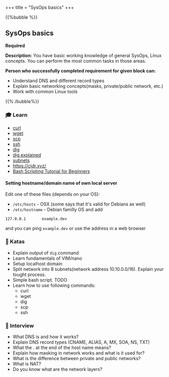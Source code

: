 +++
title = "SysOps basics"
+++

{{%bubble %}}

## SysOps basics

**Required**

**Description:** You have basic working knowledge of general SysOps, Linux concepts. You can perform the most common tasks in those areas.

**Person who successfully completed requirement for given block can:**

- Understand DNS and different record types
- Explain basic networking concepts(masks, private/public network, etc.)
- Work with common Linux tools

{{% /bubble%}}

### 🎓 Learn
- [curl](https://linux.die.net/man/1/curl)
- [wget](https://linux.die.net/man/1/wget)
- [scp](https://linux.die.net/man/1/scp)
- [ssh](https://linux.die.net/man/1/ssh)
- [dig](https://linux.die.net/man/1/dig)
- [dig explained](https://phoenixnap.com/kb/linux-dig-command-examples)
- [subnets](https://www.techopedia.com/6/28587/internet/8-steps-to-understanding-ip-subnetting)
- https://cidr.xyz/
- [Bash Scripting Tutorial for Beginners](https://linuxconfig.org/bash-scripting-tutorial-for-beginners)
#### Setting hostname/domain name of own local server

Edit one of these files (depends on your OS):

- `/etc/hosts` - OSX (some says that it's valid for Debians as well)
- `/ets/hostname` - Debian familly OS
and add
```
127.0.0.1       example.dev
```
and you can ping `example.dev` or use the address in a web browser

### 📝 Katas
- Explain output of `dig` command
- Learn fundamentals of VIM/nano
- Setup localhost domain
- Split network into 8 subnets(network address 10.10.0.0/16). Explain your tought process.
- Simple bash script. TODO
- Learn how to use following commands:
	- curl
	- wget
	- dig
	- scp
	- ssh

### 🎤 Interview
 - What DNS is and how it works?
 - Explain DNS record types (CNAME, ALIAS, A, MX, SOA, NS, TXT)
 - What the . at the end of the host name means?
 - Explain how masking in network works and what is it used for?
 - What is the difference between private and public networks?
 - What is NAT?
 - Do you know what are the network layers?
